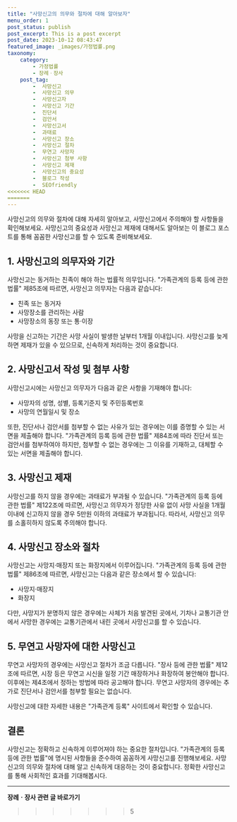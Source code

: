 ```yaml
---
title: "사망신고의 의무와 절차에 대해 알아보자"
menu_order: 1
post_status: publish
post_excerpt: This is a post excerpt
post_date: 2023-10-12 08:43:47
featured_image: _images/가정법률.png
taxonomy:
    category:
        - 가정법률
        - 장례ㆍ장사
    post_tag:
        -  사망신고
        -  사망신고 의무
        -  사망신고자
        -  사망신고 기간
        -  진단서
        -  검안서
        -  사망신고서
        -  과태료
        -  사망신고 장소
        -  사망신고 절차
        -  무연고 사망자
        -  사망신고 첨부 사항
        -  사망신고 제재
        -  사망신고의 중요성
        -  블로그 작성
        -  SEOfriendly
<<<<<<< HEAD
=======
---
```



 사망신고의 의무와 절차에 대해 자세히 알아보고, 사망신고에서 주의해야 할 사항들을 확인해보세요. 사망신고의 중요성과 사망신고 제재에 대해서도 알아보는 이 블로그 포스트를 통해 꼼꼼한 사망신고를 할 수 있도록 준비해보세요.

## 1. 사망신고의 의무자와 기간

사망신고는 동거하는 친족이 해야 하는 법률적 의무입니다. "가족관계의 등록 등에 관한 법률" 제85조에 따르면, 사망신고 의무자는 다음과 같습니다:
- 친족 또는 동거자
- 사망장소를 관리하는 사람
- 사망장소의 동장 또는 통·이장

사망을 신고하는 기간은 사망 사실이 발생한 날부터 1개월 이내입니다. 사망신고를 늦게 하면 제재가 있을 수 있으므로, 신속하게 처리하는 것이 중요합니다.

## 2. 사망신고서 작성 및 첨부 사항

사망신고시에는 사망신고 의무자가 다음과 같은 사항을 기재해야 합니다:
- 사망자의 성명, 성별, 등록기준지 및 주민등록번호
- 사망의 연월일시 및 장소

또한, 진단서나 검안서를 첨부할 수 없는 사유가 있는 경우에는 이를 증명할 수 있는 서면을 제출해야 합니다. "가족관계의 등록 등에 관한 법률" 제84조에 따라 진단서 또는 검안서를 첨부하여야 하지만, 첨부할 수 없는 경우에는 그 이유를 기재하고, 대체할 수 있는 서면을 제출해야 합니다.

## 3. 사망신고 제재

사망신고를 하지 않을 경우에는 과태료가 부과될 수 있습니다. "가족관계의 등록 등에 관한 법률" 제122조에 따르면, 사망신고 의무자가 정당한 사유 없이 사망 사실을 1개월 이내에 신고하지 않을 경우 5만원 이하의 과태료가 부과됩니다. 따라서, 사망신고 의무를 소홀히하지 않도록 주의해야 합니다.

## 4. 사망신고 장소와 절차

사망신고는 사망지·매장지 또는 화장지에서 이루어집니다. "가족관계의 등록 등에 관한 법률" 제86조에 따르면, 사망신고는 다음과 같은 장소에서 할 수 있습니다:
- 사망지·매장지
- 화장지

다만, 사망지가 분명하지 않은 경우에는 사체가 처음 발견된 곳에서, 기차나 교통기관 안에서 사망한 경우에는 교통기관에서 내린 곳에서 사망신고를 할 수 있습니다.

## 5. 무연고 사망자에 대한 사망신고

무연고 사망자의 경우에는 사망신고 절차가 조금 다릅니다. "장사 등에 관한 법률" 제12조에 따르면, 시장 등은 무연고 시신을 일정 기간 매장하거나 화장하여 봉안해야 합니다. 이후에는 제4조에서 정하는 방법에 따라 공고해야 합니다. 무연고 사망자의 경우에는 추가로 진단서나 검안서를 첨부할 필요는 없습니다.

사망신고에 대한 자세한 내용은 "가족관계 등록" 사이트에서 확인할 수 있습니다.

## 결론

사망신고는 정확하고 신속하게 이루어져야 하는 중요한 절차입니다. "가족관계의 등록 등에 관한 법률"에 명시된 사항들을 준수하여 꼼꼼하게 사망신고를 진행해보세요. 사망신고의 의무와 절차에 대해 알고 신속하게 대응하는 것이 중요합니다. 정확한 사망신고를 통해 사회적인 효과를 기대해봅시다.




<!-- wp:separator -->
<hr class="wp-block-separator has-alpha-channel-opacity"/>
<!-- /wp:separator -->

<!-- wp:group {"backgroundColor":"base","layout":{"type":"constrained"}} -->
<div class="wp-block-group has-base-background-color has-background"><!-- wp:paragraph {"align":"center","fontSize":"large"} -->
<p class="has-text-align-center has-large-font-size"><strong>장례ㆍ장사 관련 글 바로가기</strong></p>
<!-- /wp:paragraph -->


<!-- wp:latest-posts
{"categories":[{"id":1553,"count":19,"description":"","link":"https://uknowlaw.com/category/%ec%9e%a5%eb%a1%80%e3%86%8d%ec%9e%a5%ec%82%ac/","name":"장례ㆍ장사","slug":"장례ㆍ장사","taxonomy":"category","parent":0,"meta":[],"_links":{"self":[{"href":"https://uknowlaw.com/wp-json/wp/v2/categories/1553"}],"collection":[{"href":"https://uknowlaw.com/wp-json/wp/v2/categories"}],"about":[{"href":"https://uknowlaw.com/wp-json/wp/v2/taxonomies/category"}],"wp:post_type":[{"href":"https://uknowlaw.com/wp-json/wp/v2/posts?categories=1553"}],"curies":[{"name":"wp","href":"https://api.w.org/{rel}","templated":true}]}}],"postsToShow":100,"excerptLength":28,"postLayout":"grid","columns":2,"featuredImageAlign":"left","featuredImageSizeSlug":"large","fontSize":"medium"} /--></div>
<!-- /wp:group -->
>>>>>>> 5
